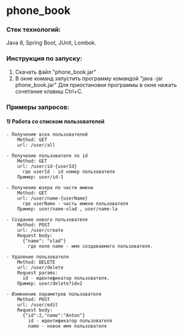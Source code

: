 # phone_book

### Стек технологий:
  Java 8, Spring Boot, JUnit, Lombok.
  
### Инструкция по запуску:
  1) Скачать файл "phone_book.jar"
  2) В окне команд запустить программу командой "java -jar phone_book.jar"
  Для приостановки программы в окне нажать сочетание клавиш Ctrl+C.
  
### Примеры запросов:
#### 1) Работа со списком пользователей
    - Получение всех пользователей
        Method: GET
        url: /user/all

    - Получение пользователя по id
        Method: GET
        url: /user/id-{userId}
          где userId - id номер пользователя
        Пример: user/id-1

    - Получение юзера по части имени
        Method: GET
        url: /user/name-{userName}
          где userName - часть имени пользователя
        Пример: user/name-vlad , user/name-la

    - Создание нового пользователя
        Method: POST
        url: /user/create
        Request body: 	
          {"name": "vlad"}
            где поле name - имя создаваемого пользователя.

    - Удаление пользователя
        Method: DELETE
        url: /user/delete
        Request params:
          id - идентификатор пользователя.
        Пример: user/delete?id=2

    - Изменение параметров пользователя
        Method: POST
        url: /user/edit
        Request body:
          {"id":2,"name":"Anton"}
            id - идентификатор пользователя
            name - новое имя пользователя
